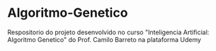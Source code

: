 # Algoritmo-Genetico
Respositorio do projeto desenvolvido no curso "Inteligencia Artificial: Algoritmo Genetico" do Prof. Camilo Barreto na plataforma Udemy
